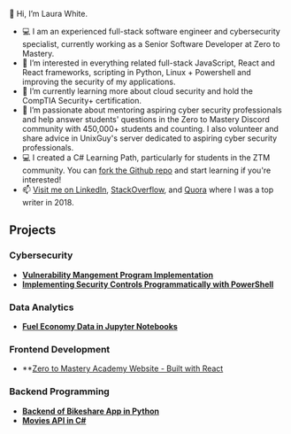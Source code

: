 👋 Hi, I’m Laura White. 

- 💻 I am an experienced full-stack software engineer and cybersecurity specialist, currently working as a Senior Software Developer at Zero to Mastery.
- 👀 I’m interested in everything related full-stack JavaScript, React and React frameworks, scripting in Python, Linux + Powershell and improving the security of my applications.
- 🌱 I’m currently learning more about cloud security and hold the CompTIA Security+ certification.
- 💞️ I’m passionate about mentoring aspiring cyber security professionals and help answer students' questions in the Zero to Mastery Discord community with 450,000+ students and counting. I also volunteer and share advice in UnixGuy's server dedicated to aspiring cyber security professionals.
- 💻 I created a C# Learning Path, particularly for students in the ZTM community. You can [fork the Github repo](https://github.com/l-white/c-sharp-path) and start learning if you're interested!
- 📫 [Visit me on LinkedIn](https://www.linkedin.com/in/laurawhite-softwareengineer/), [StackOverflow](https://stackoverflow.com/users/9430133/laura-white), and [Quora](https://www.quora.com/profile/Laura-White-28) where I was a top writer in 2018.

<!---
l-white/l-white is a ✨ special ✨ repository because its `README.md` (this file) appears on your GitHub profile.
You can click the Preview link to take a look at your changes.
--->

## Projects

### Cybersecurity
- **[Vulnerability Mangement Program Implementation](https://github.com/l-white/vulnerability-management-program/tree/main)**
- **[Implementing Security Controls Programmatically with PowerShell](https://github.com/l-white/vulnerability-remediation-with-powershell)**

### Data Analytics
- **[Fuel Economy Data in Jupyter Notebooks](https://github.com/l-white/fuel-economy-data-analysis)**

### Frontend Development
- **[Zero to Mastery Academy Website - Built with React](https://zerotomastery.io)

### Backend Programming
- **[Backend of Bikeshare App in Python](https://github.com/l-white/python-bikeshare-project)**
- **[Movies API in C#](https://github.com/l-white/movies-api)**
